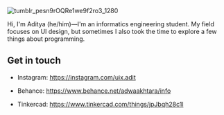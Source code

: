 <p align="center">
 
 ![tumblr_pesn9rOQRe1we9f2ro3_1280](https://user-images.githubusercontent.com/61954842/103282802-74d1ce00-4a09-11eb-94aa-bbfadad20496.gif)
 
</p>
Hi, I'm Aditya (he/him)—I'm an informatics engineering student. My field focuses on UI design, but sometimes I also took the time to explore a few things about programming.

## Get in touch
- Instagram: https://instagram.com/uix.adit

- Behance: https://www.behance.net/adwaakhtara/info
- Tinkercad: https://www.tinkercad.com/things/jpJbqh28c1l


